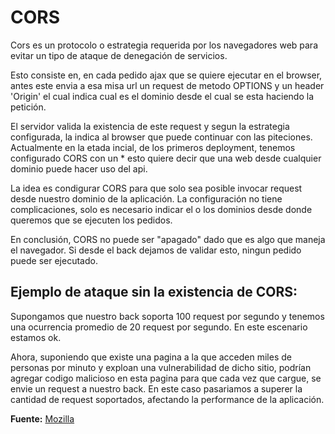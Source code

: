 # CORS

Cors es un protocolo o estrategia requerida por los navegadores web para evitar un tipo de ataque de denegación de servicios.

Esto consiste en, en cada pedido ajax que se quiere ejecutar en el browser, antes este envia a esa misa url un request de metodo OPTIONS y un header 'Origin' el cual indica cual es el dominio desde el cual se esta haciendo la petición.

El servidor valida la existencia de este request y segun la estrategia configurada, la indica al browser que puede continuar con las piteciones. Actualmente en la etada incial, de los primeros deployment, tenemos configurado CORS con un * esto quiere decir que una web desde cualquier dominio puede hacer uso del api.

La idea es condigurar CORS para que solo sea posible invocar request desde nuestro dominio de la aplicación. La configuración no tiene complicaciones, solo es necesario indicar el o los dominios desde donde queremos que se ejecuten los pedidos.

En conclusión, CORS no puede ser "apagado" dado que es algo que maneja el navegador. Si desde el back dejamos de validar esto, ningun pedido puede ser ejecutado.

## Ejemplo de ataque sin la existencia de CORS:
Supongamos que nuestro back soporta 100 request por segundo y tenemos una ocurrencia promedio de 20 request por segundo. En este escenario estamos ok.

Ahora, suponiendo que existe una pagina a la que acceden miles de personas por minuto y exploan una vulnerabilidad de dicho sitio, podrían agregar codigo malicioso en esta pagina para que cada vez que cargue, se envie un request a nuestro back. En este caso pasariamos a superer la cantidad de request soportados, afectando la performance de la aplicación.

**Fuente:** [Mozilla][cors-mozilla]

[cors-mozilla]: https://developer.mozilla.org/en-US/docs/Web/HTTP/CORS